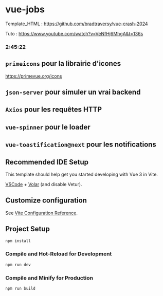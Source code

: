 # vue-jobs
Template_HTML : https://github.com/bradtraversy/vue-crash-2024

Tuto : https://www.youtube.com/watch?v=VeNfHj6MhgA&t=136s

### 2:45:22

## `primeicons` pour la librairie d'icones

https://primevue.org/icons

## `json-server` pour simuler un vrai backend
## `Axios` pour les requêtes HTTP
## `vue-spinner` pour le loader
## `vue-toastification@next` pour les notifications

## Recommended IDE Setup

This template should help get you started developing with Vue 3 in Vite.

[VSCode](https://code.visualstudio.com/) + [Volar](https://marketplace.visualstudio.com/items?itemName=Vue.volar) (and disable Vetur).

## Customize configuration

See [Vite Configuration Reference](https://vitejs.dev/config/).

## Project Setup

```sh
npm install
```

### Compile and Hot-Reload for Development

```sh
npm run dev
```

### Compile and Minify for Production

```sh
npm run build
```
